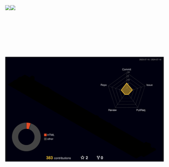 <div>
  <img height="165" align="left" src="https://github-profile-trophy.vercel.app/?username=a19901201&theme=matrix&row=2&column=5" />
  <img height="165" src="https://github-readme-stats.vercel.app/api?username=a19901201&show_icons=true&theme=radical&rank_icon=github" />
</div>
<div>
<img src="./profile-3d-contrib/profile-night-rainbow.svg" />
</div>
